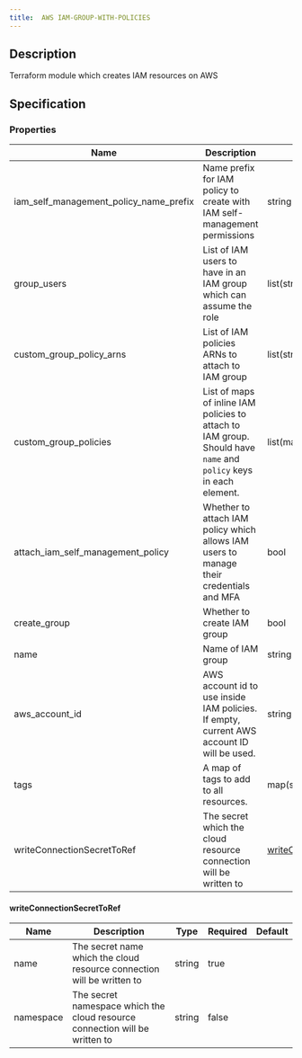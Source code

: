 ```yaml
---
title:  AWS IAM-GROUP-WITH-POLICIES
---
```


## Description

Terraform module which creates IAM resources on AWS

## Specification


### Properties

 Name | Description | Type | Required | Default 
 ------------ | ------------- | ------------- | ------------- | ------------- 
 iam_self_management_policy_name_prefix | Name prefix for IAM policy to create with IAM self-management permissions | string | false |  
 group_users | List of IAM users to have in an IAM group which can assume the role | list(string) | false |  
 custom_group_policy_arns | List of IAM policies ARNs to attach to IAM group | list(string) | false |  
 custom_group_policies | List of maps of inline IAM policies to attach to IAM group. Should have `name` and `policy` keys in each element. | list(map(string)) | false |  
 attach_iam_self_management_policy | Whether to attach IAM policy which allows IAM users to manage their credentials and MFA | bool | false |  
 create_group | Whether to create IAM group | bool | false |  
 name | Name of IAM group | string | false |  
 aws_account_id | AWS account id to use inside IAM policies. If empty, current AWS account ID will be used. | string | false |  
 tags | A map of tags to add to all resources. | map(string) | false |  
 writeConnectionSecretToRef | The secret which the cloud resource connection will be written to | [writeConnectionSecretToRef](#writeConnectionSecretToRef) | false |  


#### writeConnectionSecretToRef

 Name | Description | Type | Required | Default 
 ------------ | ------------- | ------------- | ------------- | ------------- 
 name | The secret name which the cloud resource connection will be written to | string | true |  
 namespace | The secret namespace which the cloud resource connection will be written to | string | false |  
